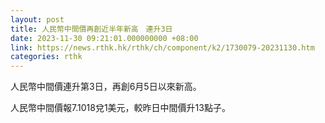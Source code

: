```yaml
---
layout: post
title: 人民幣中間價再創近半年新高　連升3日
date: 2023-11-30 09:21:01.000000000 +08:00
link: https://news.rthk.hk/rthk/ch/component/k2/1730079-20231130.htm
categories: rthk
---
```


人民幣中間價連升第3日，再創6月5日以來新高。

人民幣中間價報7.1018兌1美元，較昨日中間價升13點子。
